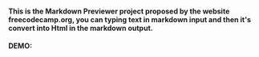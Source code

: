 #### This is the Markdown Previewer project proposed by the website freecodecamp.org, you can typing text in markdown input and then it's convert into Html in the markdown output.

#### DEMO: 
